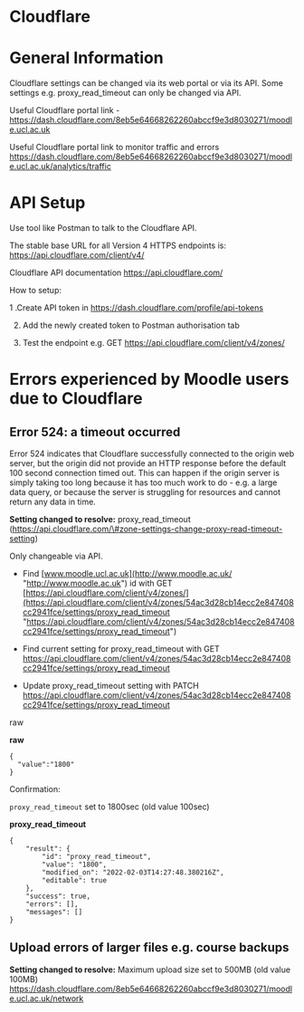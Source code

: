 # Cloudflare

# General Information

Cloudflare settings can be changed via its web portal or via its API. Some settings e.g. proxy\_read\_timeout can only be changed via API.

Useful Cloudflare portal link - <https://dash.cloudflare.com/8eb5e64668262260abccf9e3d8030271/moodle.ucl.ac.uk>

Useful Cloudflare portal link to monitor traffic and errors <https://dash.cloudflare.com/8eb5e64668262260abccf9e3d8030271/moodle.ucl.ac.uk/analytics/traffic>

# API Setup

Use tool like Postman to talk to the Cloudflare API.

The stable base URL for all Version 4 HTTPS endpoints is: <https://api.cloudflare.com/client/v4/>

Cloudflare API documentation <https://api.cloudflare.com/>

How to setup:

1 .Create API token in <https://dash.cloudflare.com/profile/api-tokens>

2. Add the newly created token to Postman authorisation tab

3. Test the endpoint e.g. GET https://api.cloudflare.com/client/v4/zones/

# Errors experienced by Moodle users due to Cloudflare

## Error 524: a timeout occurred

Error 524 indicates that Cloudflare successfully connected to the origin web server, but the origin did not provide an HTTP response before the default 100 second connection timed out. This can happen if the origin server is simply taking too long because it has too much work to do - e.g. a large data query, or because the server is struggling for resources and cannot return any data in time.

**Setting changed to resolve:** proxy\_read\_timeout (https://api.cloudflare.com/\#zone-settings-change-proxy-read-timeout-setting)

Only changeable via API.

-   Find [www.moodle.ucl.ac.uk](http://www.moodle.ac.uk/ "http://www.moodle.ac.uk") id with GET [https://api.cloudflare.com/client/v4/zones/](https://api.cloudflare.com/client/v4/zones/54ac3d28cb14ecc2e847408cc2941fce/settings/proxy_read_timeout "https://api.cloudflare.com/client/v4/zones/54ac3d28cb14ecc2e847408cc2941fce/settings/proxy_read_timeout")

-   Find current setting for proxy\_read\_timeout with GET <https://api.cloudflare.com/client/v4/zones/54ac3d28cb14ecc2e847408cc2941fce/settings/proxy_read_timeout>

-   Update proxy\_read\_timeout setting with PATCH <https://api.cloudflare.com/client/v4/zones/54ac3d28cb14ecc2e847408cc2941fce/settings/proxy_read_timeout> 

raw

**raw**

``` text
{
  "value":"1800"
}
```

Confirmation:

`proxy_read_timeout` set to 1800sec (old value 100sec)

**proxy\_read\_timeout**

``` text
{
    "result": {
        "id": "proxy_read_timeout",
        "value": "1800",
        "modified_on": "2022-02-03T14:27:48.380216Z",
        "editable": true
    },
    "success": true,
    "errors": [],
    "messages": []
}
```

## Upload errors of larger files e.g. course backups

**Setting changed to resolve:** Maximum upload size set to 500MB (old value 100MB) https://dash.cloudflare.com/8eb5e64668262260abccf9e3d8030271/moodle.ucl.ac.uk/network


